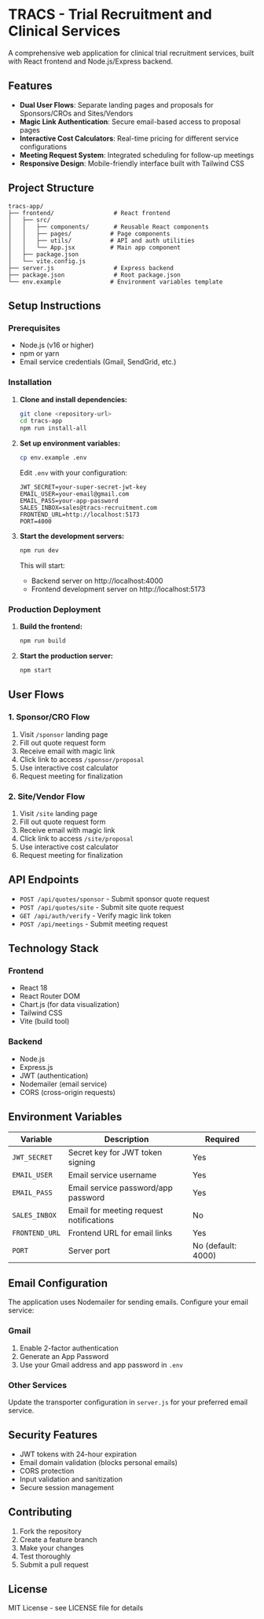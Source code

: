 # TRACS - Trial Recruitment and Clinical Services

A comprehensive web application for clinical trial recruitment services, built with React frontend and Node.js/Express backend.

## Features

- **Dual User Flows**: Separate landing pages and proposals for Sponsors/CROs and Sites/Vendors
- **Magic Link Authentication**: Secure email-based access to proposal pages
- **Interactive Cost Calculators**: Real-time pricing for different service configurations
- **Meeting Request System**: Integrated scheduling for follow-up meetings
- **Responsive Design**: Mobile-friendly interface built with Tailwind CSS

## Project Structure

```
tracs-app/
├── frontend/                 # React frontend
│   ├── src/
│   │   ├── components/       # Reusable React components
│   │   ├── pages/           # Page components
│   │   ├── utils/           # API and auth utilities
│   │   └── App.jsx          # Main app component
│   ├── package.json
│   └── vite.config.js
├── server.js                 # Express backend
├── package.json              # Root package.json
└── env.example              # Environment variables template
```

## Setup Instructions

### Prerequisites

- Node.js (v16 or higher)
- npm or yarn
- Email service credentials (Gmail, SendGrid, etc.)

### Installation

1. **Clone and install dependencies:**
   ```bash
   git clone <repository-url>
   cd tracs-app
   npm run install-all
   ```

2. **Set up environment variables:**
   ```bash
   cp env.example .env
   ```
   
   Edit `.env` with your configuration:
   ```env
   JWT_SECRET=your-super-secret-jwt-key
   EMAIL_USER=your-email@gmail.com
   EMAIL_PASS=your-app-password
   SALES_INBOX=sales@tracs-recruitment.com
   FRONTEND_URL=http://localhost:5173
   PORT=4000
   ```

3. **Start the development servers:**
   ```bash
   npm run dev
   ```

   This will start:
   - Backend server on http://localhost:4000
   - Frontend development server on http://localhost:5173

### Production Deployment

1. **Build the frontend:**
   ```bash
   npm run build
   ```

2. **Start the production server:**
   ```bash
   npm start
   ```

## User Flows

### 1. Sponsor/CRO Flow
1. Visit `/sponsor` landing page
2. Fill out quote request form
3. Receive email with magic link
4. Click link to access `/sponsor/proposal`
5. Use interactive cost calculator
6. Request meeting for finalization

### 2. Site/Vendor Flow
1. Visit `/site` landing page
2. Fill out quote request form
3. Receive email with magic link
4. Click link to access `/site/proposal`
5. Use interactive cost calculator
6. Request meeting for finalization

## API Endpoints

- `POST /api/quotes/sponsor` - Submit sponsor quote request
- `POST /api/quotes/site` - Submit site quote request
- `GET /api/auth/verify` - Verify magic link token
- `POST /api/meetings` - Submit meeting request

## Technology Stack

### Frontend
- React 18
- React Router DOM
- Chart.js (for data visualization)
- Tailwind CSS
- Vite (build tool)

### Backend
- Node.js
- Express.js
- JWT (authentication)
- Nodemailer (email service)
- CORS (cross-origin requests)

## Environment Variables

| Variable | Description | Required |
|----------|-------------|----------|
| `JWT_SECRET` | Secret key for JWT token signing | Yes |
| `EMAIL_USER` | Email service username | Yes |
| `EMAIL_PASS` | Email service password/app password | Yes |
| `SALES_INBOX` | Email for meeting request notifications | No |
| `FRONTEND_URL` | Frontend URL for email links | Yes |
| `PORT` | Server port | No (default: 4000) |

## Email Configuration

The application uses Nodemailer for sending emails. Configure your email service:

### Gmail
1. Enable 2-factor authentication
2. Generate an App Password
3. Use your Gmail address and app password in `.env`

### Other Services
Update the transporter configuration in `server.js` for your preferred email service.

## Security Features

- JWT tokens with 24-hour expiration
- Email domain validation (blocks personal emails)
- CORS protection
- Input validation and sanitization
- Secure session management

## Contributing

1. Fork the repository
2. Create a feature branch
3. Make your changes
4. Test thoroughly
5. Submit a pull request

## License

MIT License - see LICENSE file for details

